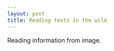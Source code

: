 ```yaml
---
layout: post
title: Reading texts in the wild
---
```


Reading information from image.

<!--![_config.yml]({{ site.baseurl }}/images/config.png)-->

